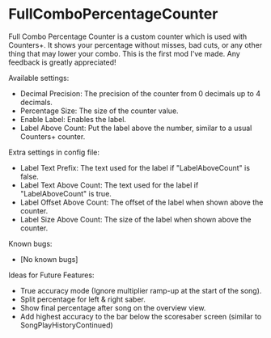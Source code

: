 # FullComboPercentageCounter
 
Full Combo Percentage Counter is a custom counter which is used with Counters+.
It shows your percentage without misses, bad cuts, or any other thing that may lower your combo.
This is the first mod I've made. Any feedback is greatly appreciated!

Available settings:
- Decimal Precision: The precision of the counter from 0 decimals up to 4 decimals.
- Percentage Size: The size of the counter value.
- Enable Label: Enables the label.
- Label Above Count: Put the label above the number, similar to a usual Counters+ counter.

Extra settings in config file:
- Label Text Prefix: The text used for the label if "LabelAboveCount" is false.
- Label Text Above Count: The text used for the label if "LabelAboveCount" is true.
- Label Offset Above Count: The offset of the label when shown above the counter.
- Label Size Above Count: The size of the label when shown above the counter.

Known bugs:
- [No known bugs]

Ideas for Future Features:
- True accuracy mode (Ignore multiplier ramp-up at the start of the song).
- Split percentage for left & right saber.
- Show final percentage after song on the overview view.
- Add highest accuracy to the bar below the scoresaber screen (similar to SongPlayHistoryContinued)
